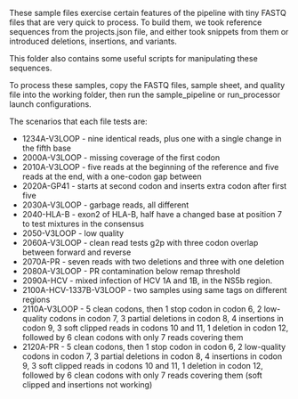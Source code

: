These sample files exercise certain features of the pipeline with tiny FASTQ
files that are very quick to process. To build them, we took reference
sequences from the projects.json file, and either took snippets from them
or introduced deletions, insertions, and variants.

This folder also contains some useful scripts for manipulating these sequences.

To process these samples, copy the FASTQ files, sample sheet, and quality file
into the working folder, then run the sample_pipeline or run_processor launch
configurations.

The scenarios that each file tests are:

* 1234A-V3LOOP - nine identical reads, plus one with a single change in the
  fifth base
* 2000A-V3LOOP - missing coverage of the first codon
* 2010A-V3LOOP - five reads at the beginning of the reference and five reads at
  the end, with a one-codon gap between
* 2020A-GP41 - starts at second codon and inserts extra codon after first five
* 2030A-V3LOOP - garbage reads, all different
* 2040-HLA-B - exon2 of HLA-B, half have a changed base at position 7 to test
  mixtures in the consensus
* 2050-V3LOOP - low quality
* 2060A-V3LOOP - clean read tests g2p with three codon overlap between forward
  and reverse
* 2070A-PR - seven reads with two deletions and three with one deletion
* 2080A-V3LOOP - PR contamination below remap threshold
* 2090A-HCV - mixed infection of HCV 1A and 1B, in the NS5b region.
* 2100A-HCV-1337B-V3LOOP - two samples using same tags on different regions
* 2110A-V3LOOP - 5 clean codons, then 1 stop codon in codon 6, 2 low-quality
  codons in codon 7, 3 partial deletions in codon 8, 4 insertions in codon 9,
  3 soft clipped reads in codons 10 and 11, 1 deletion in codon 12, followed by
  6 clean codons with only 7 reads covering them
* 2120A-PR - 5 clean codons, then 1 stop codon in codon 6, 2 low-quality
  codons in codon 7, 3 partial deletions in codon 8, 4 insertions in codon 9,
  3 soft clipped reads in codons 10 and 11, 1 deletion in codon 12, followed by
  6 clean codons with only 7 reads covering them (soft clipped and insertions not working)
